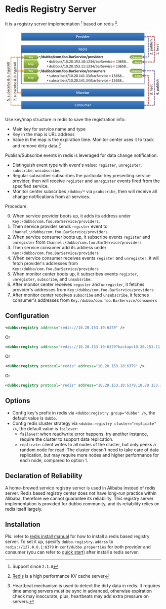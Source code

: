 # Redis Registry Server

It is a registry server implementation [^2] based on redis [^1].

![/user-guide/images/dubbo-redis-registry.jpg](../../sources/images/dubbo-redis-registry.jpg)

Use key/map structure in redis to save the registration info:

* Main key for service name and type
* Key in the map is URL address
* Value in the map is the expiration time. Monitor center uses it to track and remove dirty data [^3]

Publish/Subscribe events in redis is leveraged for data change notification:

* Distinguish event type with event's value: `register`, `unregister`, `subscribe`, `unsubscribe`.
* Regular subscriber subscribes the particular key presenting service provider, then will receive `register` and `unregister` events fired from the specified service.
* Monitor center subscribes `/dubbo/*` via `psubscribe`, then will receive all change notifications from all services.

Procedure:

0. When service provider boots up, it adds its address under `Key:/dubbo/com.foo.BarService/providers`.
1. Then service provider sends `register` event to `Channel:/dubbo/com.foo.BarService/providers`
2. When service consumer boots up, it subscribe events `register` and `unregister` from `Channel:/dubbo/com.foo.BarService/providers`
3. Then service consumer add its address under `Key:/dubbo/com.foo.BarService/providers`
4. When service consumer receives events `register` and `unregister`, it will fetch provider's addresses from `Key:/dubbo/com.foo.BarService/providers`
5. When monitor center boots up, it subscribes events `register`, `unregister`, `subscribe`, and `unsubsribe`.
6. After monitor center receives `register` and `unregister`, it fetches provider's addresses from `Key:/dubbo/com.foo.BarService/providers`
7. After monitor center receives `subscribe` and `unsubscribe`, it fetches consumer's addresses from `Key:/dubbo/com.foo.BarService/consumers`

## Configuration

```xml
<dubbo:registry address="redis://10.20.153.10:6379" />
```

Or

```xml
<dubbo:registry address="redis://10.20.153.10:6379?backup=10.20.153.11:6379,10.20.153.12:6379" />
```

Or

```xml
<dubbo:registry protocol="redis" address="10.20.153.10:6379" />
```

Or

```xml
<dubbo:registry protocol="redis" address="10.20.153.10:6379,10.20.153.11:6379,10.20.153.12:6379" />
```

## Options

* Config key's prefix in redis via `<dubbo:registry group="dubbo" />`, the default value is `dubbo`.
* Config redis cluster strategy via `<dubbo:registry cluster="replicate" />`, the default value is `failover`:
    * `failover`: when read/write error happens, try another instance, require the cluster to support data replication.
    * `replicate`: client writes to all nodes of the cluster, but only peeks a random node for read. The cluster doesn't need to take care of data replication, but may require more nodes and higher performance for each node, compared to option 1.

## Declaration of Reliability

A home-brewed service registry server is used in Alibaba instead of redis server. Redis based registry center does not have long-run practice within Alibaba, therefore we cannot guarantee its reliability. This registry server implementation is provided for dubbo community, and its reliability relies on redis itself largely.

## Installation


Pls. refer to [redis install manual](http://dubbo.apache.org/en-us/docs/admin/install/redis.html) for how to install a redis based registry server. To set it up, specify `dubbo.registry.addrss` to `redis://127.0.0.1:6379` in `conf/dubbo.properties` for both provider and consumer (you can refer to [quick start](../../quick-start.md)) after install a redis server.


[^1]: [Redis](http://redis.io) is a high performance KV cache server
[^2]: Support since `2.1.0`
[^3]: Heartbeat mechanism is used to detect the dirty data in redis. It requires time among servers must be sync in advanced, otherwise expiration check may inaccurate, plus, heartbeats may add extra pressure on servers.
